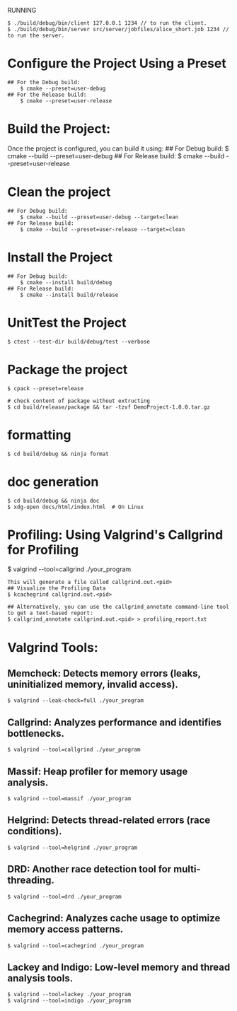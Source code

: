 
RUNNING

	$ ./build/debug/bin/client 127.0.0.1 1234 // to run the client.
	$ ./build/debug/bin/server src/server/jobfiles/alice_short.job 1234 // to run the server.

# Configure the Project Using a Preset
	## For the Debug build:
		$ cmake --preset=user-debug
	## For the Release build:
		$ cmake --preset=user-release

# Build the Project:
Once the project is configured, you can build it using:
	## For Debug build:
		$ cmake --build --preset=user-debug
	## For Release build:
		$ cmake --build --preset=user-release

# Clean the project
	## For Debug build:
		$ cmake --build --preset=user-debug --target=clean
	## For Release build:
		$ cmake --build --preset=user-release --target=clean

# Install the Project
	## For Debug build:
		$ cmake --install build/debug 
	## For Release build:
		$ cmake --install build/release

# UnitTest the Project
	$ ctest --test-dir build/debug/test --verbose

# Package the project
	$ cpack --preset=release

	# check content of package without extructing
	$ cd build/release/package && tar -tzvf DemoProject-1.0.0.tar.gz

# formatting
	$ cd build/debug && ninja format

# doc generation
	$ cd build/debug && ninja doc
	$ xdg-open docs/html/index.html  # On Linux

# Profiling: Using Valgrind's Callgrind for Profiling
$ valgrind --tool=callgrind ./your_program

	This will generate a file called callgrind.out.<pid>
	## Visualize the Profiling Data
	$ kcachegrind callgrind.out.<pid>

	## Alternatively, you can use the callgrind_annotate command-line tool to get a text-based report:
	$ callgrind_annotate callgrind.out.<pid> > profiling_report.txt

# Valgrind Tools:
## Memcheck: Detects memory errors (leaks, uninitialized memory, invalid access).
	$ valgrind --leak-check=full ./your_program

## Callgrind: Analyzes performance and identifies bottlenecks.
	$ valgrind --tool=callgrind ./your_program

## Massif: Heap profiler for memory usage analysis.
	$ valgrind --tool=massif ./your_program

## Helgrind: Detects thread-related errors (race conditions).
	$ valgrind --tool=helgrind ./your_program

## DRD: Another race detection tool for multi-threading.
	$ valgrind --tool=drd ./your_program

## Cachegrind: Analyzes cache usage to optimize memory access patterns.
	$ valgrind --tool=cachegrind ./your_program

## Lackey and Indigo: Low-level memory and thread analysis tools.
	$ valgrind --tool=lackey ./your_program
	$ valgrind --tool=indigo ./your_program
